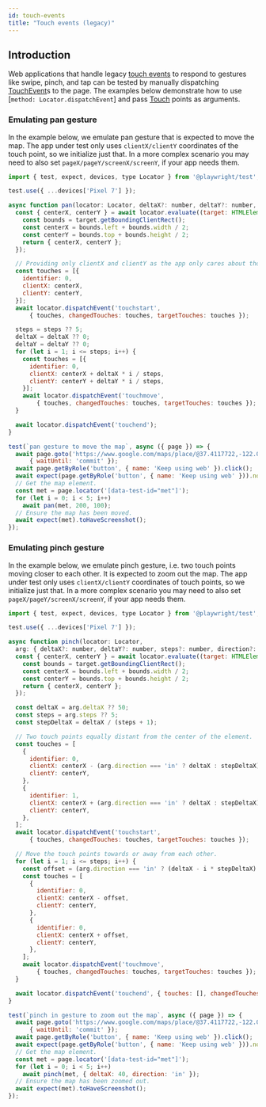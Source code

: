 ```yaml
---
id: touch-events
title: "Touch events (legacy)"
---
```


## Introduction

Web applications that handle legacy [touch events](https://developer.mozilla.org/en-US/docs/Web/API/Touch_events) to respond to gestures like swipe, pinch, and tap can be tested by manually dispatching [TouchEvent](https://developer.mozilla.org/en-US/docs/Web/API/TouchEvent/TouchEvent)s to the page. The examples below demonstrate how to use [`method: Locator.dispatchEvent`] and pass [Touch](https://developer.mozilla.org/en-US/docs/Web/API/Touch) points as arguments.

### Emulating pan gesture

In the example below, we emulate pan gesture that is expected to move the map. The app under test only uses `clientX/clientY` coordinates of the touch point, so we initialize just that. In a more complex scenario you may need to also set `pageX/pageY/screenX/screenY`, if your app needs them.

```js
import { test, expect, devices, type Locator } from '@playwright/test';

test.use({ ...devices['Pixel 7'] });

async function pan(locator: Locator, deltaX?: number, deltaY?: number, steps?: number) {
  const { centerX, centerY } = await locator.evaluate((target: HTMLElement) => {
    const bounds = target.getBoundingClientRect();
    const centerX = bounds.left + bounds.width / 2;
    const centerY = bounds.top + bounds.height / 2;
    return { centerX, centerY };
  });

  // Providing only clientX and clientY as the app only cares about those.
  const touches = [{
    identifier: 0,
    clientX: centerX,
    clientY: centerY,
  }];
  await locator.dispatchEvent('touchstart',
      { touches, changedTouches: touches, targetTouches: touches });

  steps = steps ?? 5;
  deltaX = deltaX ?? 0;
  deltaY = deltaY ?? 0;
  for (let i = 1; i <= steps; i++) {
    const touches = [{
      identifier: 0,
      clientX: centerX + deltaX * i / steps,
      clientY: centerY + deltaY * i / steps,
    }];
    await locator.dispatchEvent('touchmove',
        { touches, changedTouches: touches, targetTouches: touches });
  }

  await locator.dispatchEvent('touchend');
}

test(`pan gesture to move the map`, async ({ page }) => {
  await page.goto('https://www.google.com/maps/place/@37.4117722,-122.0713234,15z',
      { waitUntil: 'commit' });
  await page.getByRole('button', { name: 'Keep using web' }).click();
  await expect(page.getByRole('button', { name: 'Keep using web' })).not.toBeVisible();
  // Get the map element.
  const met = page.locator('[data-test-id="met"]');
  for (let i = 0; i < 5; i++)
    await pan(met, 200, 100);
  // Ensure the map has been moved.
  await expect(met).toHaveScreenshot();
});
```

### Emulating pinch gesture

In the example below, we emulate pinch gesture, i.e. two touch points moving closer to each other. It is expected to zoom out the map. The app under test only uses `clientX/clientY` coordinates of touch points, so we initialize just that. In a more complex scenario you may need to also set `pageX/pageY/screenX/screenY`, if your app needs them.

```js
import { test, expect, devices, type Locator } from '@playwright/test';

test.use({ ...devices['Pixel 7'] });

async function pinch(locator: Locator,
  arg: { deltaX?: number, deltaY?: number, steps?: number, direction?: 'in' | 'out' }) {
  const { centerX, centerY } = await locator.evaluate((target: HTMLElement) => {
    const bounds = target.getBoundingClientRect();
    const centerX = bounds.left + bounds.width / 2;
    const centerY = bounds.top + bounds.height / 2;
    return { centerX, centerY };
  });

  const deltaX = arg.deltaX ?? 50;
  const steps = arg.steps ?? 5;
  const stepDeltaX = deltaX / (steps + 1);

  // Two touch points equally distant from the center of the element.
  const touches = [
    {
      identifier: 0,
      clientX: centerX - (arg.direction === 'in' ? deltaX : stepDeltaX),
      clientY: centerY,
    },
    {
      identifier: 1,
      clientX: centerX + (arg.direction === 'in' ? deltaX : stepDeltaX),
      clientY: centerY,
    },
  ];
  await locator.dispatchEvent('touchstart',
      { touches, changedTouches: touches, targetTouches: touches });

  // Move the touch points towards or away from each other.
  for (let i = 1; i <= steps; i++) {
    const offset = (arg.direction === 'in' ? (deltaX - i * stepDeltaX) : (stepDeltaX * (i + 1)));
    const touches = [
      {
        identifier: 0,
        clientX: centerX - offset,
        clientY: centerY,
      },
      {
        identifier: 0,
        clientX: centerX + offset,
        clientY: centerY,
      },
    ];
    await locator.dispatchEvent('touchmove',
        { touches, changedTouches: touches, targetTouches: touches });
  }

  await locator.dispatchEvent('touchend', { touches: [], changedTouches: [], targetTouches: [] });
}

test(`pinch in gesture to zoom out the map`, async ({ page }) => {
  await page.goto('https://www.google.com/maps/place/@37.4117722,-122.0713234,15z',
      { waitUntil: 'commit' });
  await page.getByRole('button', { name: 'Keep using web' }).click();
  await expect(page.getByRole('button', { name: 'Keep using web' })).not.toBeVisible();
  // Get the map element.
  const met = page.locator('[data-test-id="met"]');
  for (let i = 0; i < 5; i++)
    await pinch(met, { deltaX: 40, direction: 'in' });
  // Ensure the map has been zoomed out.
  await expect(met).toHaveScreenshot();
});
```
